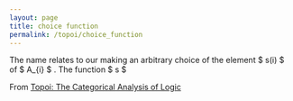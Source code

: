 ```yaml
---
layout: page
title: choice function
permalink: /topoi/choice_function
---
```

The name relates to our making an arbitrary choice of the element $ s(i) $ of $ A_{i} $ . The function $ s $ 


From [Topoi: The Categorical Analysis of Logic](https://mathgloss.github.io/MathGloss/topoi.html)
